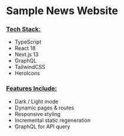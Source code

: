 <!-----

Yay, no errors, warnings, or alerts!

Conversion time: 0.323 seconds.


Using this Markdown file:

1. Paste this output into your source file.
2. See the notes and action items below regarding this conversion run.
3. Check the rendered output (headings, lists, code blocks, tables) for proper
   formatting and use a linkchecker before you publish this page.

Conversion notes:

* Docs to Markdown version 1.0β34
* Wed Feb 22 2023 19:19:49 GMT-0800 (PST)
* Source doc: News App
----->



# Sample News Website


### <span style="text-decoration:underline;">Tech Stack:</span>



* TypeScript
* React 18
* Next.js 13
* GraphQL
* TailwindCSS
* HeroIcons


### <span style="text-decoration:underline;">Features Include:</span>



* Dark / Light mode
* Dynamic pages & routes
* Responsive styling
* Incremental static regeneration
* GraphQL for API query
